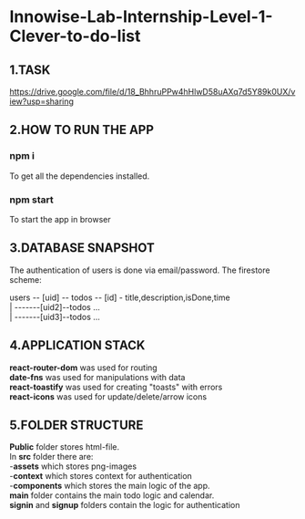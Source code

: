 # Innowise-Lab-Internship-Level-1-Clever-to-do-list

## 1.TASK

https://drive.google.com/file/d/18_BhhruPPw4hHlwD58uAXq7d5Y89k0UX/view?usp=sharing

## 2.HOW TO RUN THE APP

### npm i

To get all the dependencies installed.

### npm start

To start the app in browser

## 3.DATABASE SNAPSHOT

The authentication of users is done via email/password.
The firestore scheme:

users -- [uid] -- todos -- [id] - title,description,isDone,time <br/>
| -------[uid2]--todos ... <br/>
| -------[uid3]--todos ...

## 4.APPLICATION STACK

**react-router-dom** was used for routing <br/>
**date-fns** was used for manipulations with data <br/>
**react-toastify** was used for creating "toasts" with errors <br/>
**react-icons** was used for update/delete/arrow icons <br/>

## 5.FOLDER STRUCTURE

**Public** folder stores html-file. <br/>
In **src** folder there are: <br/> -**assets** which stores png-images <br/> -**context** which stores context for authentication <br/> -**components** which stores the main logic of the app. <br/>
**main** folder contains the main todo logic and calendar. <br/>
**signin** and **signup** folders contain the logic for authentication
